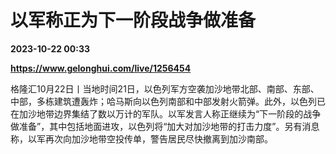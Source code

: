 # 以军称正为下一阶段战争做准备

**2023-10-22 00:33**

**https://www.gelonghui.com/live/1256454**

格隆汇10月22日丨当地时间21日，以色列军方空袭加沙地带北部、南部、东部、中部，多栋建筑遭轰炸；哈马斯向以色列南部和中部发射火箭弹。此外，以色列已在加沙地带边界集结了数以万计的军队。以军发言人称正继续为“下一阶段的战争做准备”，其中包括地面进攻，以色列将“加大对加沙地带的打击力度”。另有消息称，以军再次向加沙地带空投传单，警告居民尽快撤离到加沙南部。